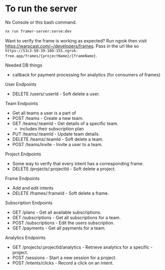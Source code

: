 # To run the server

Nx Console or this bash command.
```bash
nx run framer-server:serve:dev
```

Want to verify the frame is working as expected? Run ngrok then visit https://warpcast.com/~/developers/frames.
Pass in the url like so `https://53c3-50-39-160-155.ngrok-free.app/frames/{projectName}/{frameName}`.


Needed DB things

- callback for payment processing for analytics (for consumers of frames)

User Endpoints
- DELETE /users/:userId - Soft delete a user.

Team Endpoints
- Get all teams a user is a part of
- POST /teams - Create a new team.
- GET /teams/:teamId - Get details of a specific team.
    - includes their subscription plan
- PUT /teams/:teamId - Update team details.
- DELETE /teams/:teamId - Soft delete a team.
- POST /teams/invite - Invite a user to a team.

Project Endpoints
- Some way to verify that every intent has a corresponding frame.
- DELETE /projects/:projectId - Soft delete a project.

Frame Endpoints
- Add and edit intents
- DELETE /frames/:frameId - Soft delete a frame.

Subscription Endpoints
- GET /plans - Get all available subscriptions.
- GET /subscriptions - Get all subscriptions for a team.
- POST /subscriptions - Edit the users subscription.
- GET /payments - Get all payments for a team.

Analytics Endpoints
- GET /projects/:projectId/analytics - Retrieve analytics for a specific - project.
- POST /sessions - Start a new session for a project.
- POST /intents/clicks - Record a click on an intent.